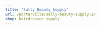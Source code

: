```yaml
---
title: "Sally Beauty Supply"
url: /porterville/sally-beauty-supply-2/
shop: hairdresser supply
---
```

